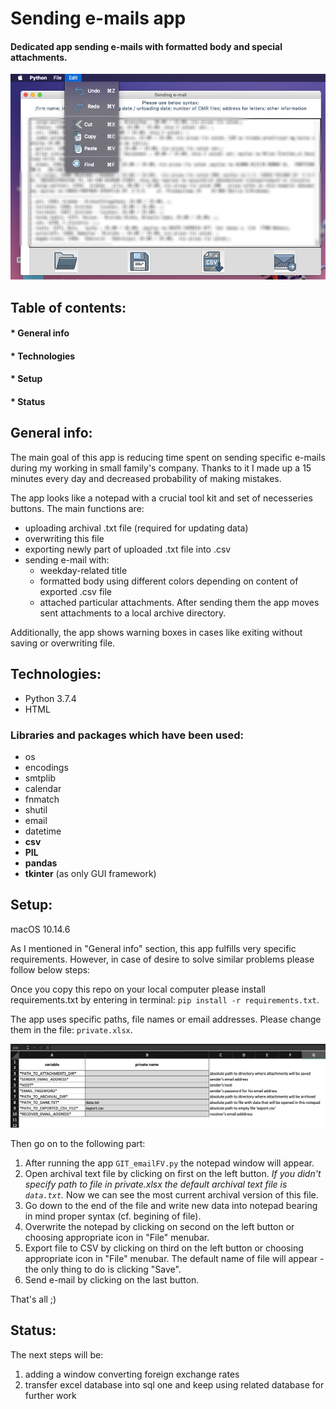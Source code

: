 # Sending e-mails app
#### Dedicated app sending e-mails with formatted body and special attachments.

<img src="readme_image.png" width="700">

## Table of contents:
#### * General info
#### * Technologies 
#### * Setup
#### * Status

## **General info**:
The main goal of this app is reducing time spent on sending specific e-mails during my working in small family's company. Thanks to it I made up a 15 minutes every day and decreased probability of making mistakes.

The app looks like a notepad with a crucial tool kit and set of necesseries buttons.
The main functions are:
* uploading archival .txt file (required for updating data)
* overwriting this file
* exporting newly part of uploaded .txt file into .csv 
* sending e-mail with: 
     - weekday-related title
     - formatted body using different colors depending on content of exported .csv file
     - attached particular attachments. After sending them the app moves sent attachments to a local archive directory.
     
Additionally, the app shows warning boxes in cases like exiting without saving or overwriting file.
     
## **Technologies**:
- Python 3.7.4
- HTML 

### Libraries and packages which have been used:
 - os
 - encodings
 - smtplib
 - calendar
 - fnmatch
 - shutil
 - email
 - datetime
 - **csv**
 - **PIL**
 - **pandas**
 - **tkinter** (as only GUI framework)
 
 ## **Setup**:
 macOS 10.14.6
 
 As I mentioned in "General info" section, this app fulfills very specific requirements. However, in case of desire to solve  similar problems please follow below steps:
 
 Once you copy this repo on your local computer please install requirements.txt by entering in terminal: ```pip install -r requirements.txt```.
 
 The app uses specific paths, file names or email addresses. Please change them in the file: ```private.xlsx```.
 
 <img src="privatexlslx-screen.png" width="900">
 
 Then go on to the following part:
 1. After running the app ```GIT_emailFV.py``` the notepad window will appear.
 2. Open archival text file by clicking on first on the left button. *If you didn't specify path to file in private.xlsx the default archival text file is ```data.txt```.*
 Now we can see the most current archival version of this file. 
 3. Go down to the end of the file and write new data into notepad bearing in mind proper syntax (cf. begining of file).
 4. Overwrite the notepad by clicking on second on the left button or choosing appropriate icon in "File" menubar.
 5. Export file to CSV by clicking on third on the left button or choosing appropriate icon in "File" menubar. The default name of file will appear - the only thing to do is clicking "Save".
 6. Send e-mail by clicking on the last button. 

That's all ;)

## **Status**:

The next steps will be:
1. adding a window converting foreign exchange rates
2. transfer excel database into sql one and keep using related database for further work

